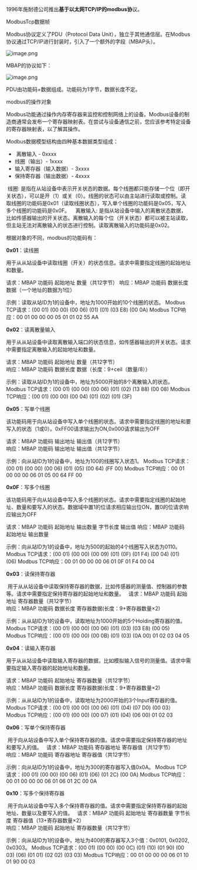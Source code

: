 1996年施耐德公司推出**基于以太网TCP/IP的modbus协**议。

ModbusTcp数据帧

Modbus协议定义了PDU（Protocol Data Unit），独立于其他通信层。在Modbus协议通过TCP/IP进行封装时，引入了一个额外的字段（MBAP头）。

![image.png](https://assets.happtim.com/image/n3dc/202402172214973.png)

MBAP的协议如下：

![image.png](https://assets.happtim.com/image/n3dc/202402172314600.png)

PDU由功能码+数据组成。功能码为1字节，数据长度不定。

modbus的操作对象

Modbus功能通过操作内存寄存器来监控和控制网络上的设备。Modbus设备的制造商通常会发布一个寄存器映射表。在尝试与设备通信之前，您应该参考特定设备的寄存器映射表，以了解其操作。

Modbus数据模型结构由四种基本数据类型组成：
-  离散输入 - 0xxxx
- 线圈（输出）- 1xxxx
- 输入寄存器（输入数据）- 3xxxx
- 保持寄存器（输出数据）- 4xxxx

 线圈: 是指在从站设备中表示开关状态的数据。每个线圈都只能存储一个位（即开关状态），可以是开（1）或关（0）。线圈的状态可以由主站进行读取或控制。读取线圈的功能码是0x01（读取线圈状态），写入单个线圈的功能码是0x05，写入多个线圈的功能码是0x0F。
 
 离散输入: 是指从站设备中输入的离散状态数据，比如传感器输出的开关状态。离散输入的每个位（开关状态）都可以被主站读取，但主站无法对离散输入的状态进行控制。读取离散输入的功能码是0x02。

根据对象的不同，modbus的功能码有：

**0x01**：读线圈

用于从从站设备中读取线圈（开关）的状态信息。请求中需要指定线圈的起始地址和数量。

请求：MBAP 功能码 起始地址 数量（共12字节）
响应：MBAP 功能码 数据长度 数据（一个地址的数据为1位）

示例：读取从站ID为1的设备中，地址为1000开始的10个线圈的状态。 
Modbus TCP请求：(00 01) (00 00) (00 06) (01) (01) (03 E8) (00 0A) 
Modbus TCP响应：00 01 00 00 00 05 01 01 02 55 AA

**0x02**：读离散量输入

用于从从站设备中读取离散输入端口的状态信息，如传感器输出的开关状态。请求中需要指定离散输入的起始地址和数量。

请求：MBAP 功能码 起始地址 数量（共12字节）  
响应：MBAP 功能码 数据长度 数据（长度：9+ceil（数量/8））

示例：读取从站ID为1的设备中，地址为5000开始的8个离散输入的状态。 
Modbus TCP请求：(00 01) (00 00) (00 06) (01) (02) (13 88) (00 08) 
Modbus TCP响应：(00 01) (00 00) (00 04) (01) (02) (01) (3F)

**0x05**：写单个线圈

该功能码用于向从站设备中写入单个线圈的状态。请求中需要指定线圈的地址和要写入的状态（1或0）。0xFF00请求输出为ON,0x000请求输出为OFF

请求：MBAP 功能码 输出地址 输出值（共12字节）  
响应：MBAP 功能码 输出地址 输出值（共12字节）

示例：向从站ID为1的设备中，地址为100的线圈写入状态1。 
Modbus TCP请求：(00 01) (00 00) (00 06) (01) (05) (00 64) (FF 00) 
Modbus TCP响应：00 01 00 00 00 06 01 05 00 64 FF 00

**0x0F**：写多个线圈

该功能码用于向从站设备中写入多个线圈的状态。请求中需要指定线圈的起始地址、数量和要写入的状态。数据域中置1的位请求相应输出位ON，置0的位请求响应输出为OFF

请求：MBAP 功能码 起始地址 输出数量 字节长度 输出值
响应：MBAP 功能码 起始地址 输出数量

示例：向从站ID为1的设备中，地址为500的起始的4个线圈写入状态为0110。 
Modbus TCP请求：(00 01) (00 00) (00 09) (01) (0F) (01 F4) (00 04) (01) (06) 
Modbus TCP响应：00 01 00 00 00 06 01 0F 01 F4 00 04


**0x03**：读保持寄存器

 用于从从站设备中读取保持寄存器的数据，比如传感器的测量值、控制器的参数等。请求中需要指定保持寄存器的起始地址和数量。
 
请求：MBAP 功能码 起始地址 寄存器数量（共12字节）  
响应：MBAP 功能码 数据长度 寄存器数据(长度：9+寄存器数量×2)

示例：从从站ID为1的设备中，读取地址为1000开始的5个Holding寄存器的值。
Modbus TCP请求：(00 01) (00 00) (00 06) (01) (03) (03 E8) (00 05) 
Modbus TCP响应：(00 01) (00 00) (00 0B) (01) (03) (0A 00) 01 02 03 04 05

**0x04**：读输入寄存器

用于从从站设备中读取输入寄存器的数据，比如模拟输入信号的测量值。请求中需要指定输入寄存器的起始地址和数量。

请求：MBAP 功能码 起始地址 寄存器数量（共12字节）  
响应：MBAP 功能码 数据长度 寄存器数据(长度：9+寄存器数量×2)

示例：从从站ID为1的设备中，读取地址为2000开始的3个Input寄存器的值。 
Modbus TCP请求：(00 01) (00 00) (00 06) (01) (04) (07 D0) (00 03） 
Modbus TCP响应：(00 01) (00 00) (00 07) (01) (04) (06 00) 01 02 03

**0x06**：写单个保持寄存器

 用于向从站设备中写入单个保持寄存器的值。请求中需要指定保持寄存器的地址和要写入的值。
 
请求：MBAP 功能码 寄存器地址 寄存器值（共12字节）  
响应：MBAP 功能码 寄存器地址 寄存器值（共12字节）

示例：向从站ID为1的设备中，地址为300的寄存器写入值0x0A。 
Modbus TCP请求：(00 01) (00 00) (00 06) (01) (06) (01 2C) (00 0A) 
Modbus TCP响应：00 01 00 00 00 06 01 06 01 2C 00 0A

**0x10**：写多个保持寄存器

 用于向从站设备中写入多个保持寄存器的值。请求中需要指定保持寄存器的起始地址、数量以及要写入的值。
 
请求：MBAP 功能码 起始地址 寄存器数量 字节长度 寄存器值（13+寄存器数量×2）  
响应：MBAP 功能码 起始地址 寄存器数量（共12字节）

示例：向从站ID为1的设备中，地址为400的寄存器写入3个值：0x0101, 0x0202, 0x0303。 
Modbus TCP请求：(00 01) (00 00) (00 0C) (01) (10) (01 90) (00 03) (06) (01 01) (02 02) (03 03) 
Modbus TCP响应：00 01 00 00 00 06 01 10 01 90 00 03